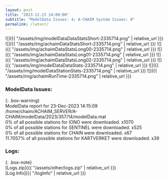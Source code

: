 ```yaml
---
layout: post
title: "2023-12-23 14:00:00"
subtitle: "ModelData Issues: 4; A-CHAIM System Issues: 0"
permalink: /latest/
---
```


![]({{ "/assets/img/modelDataDataStatsShort-2335714.png" | relative_url }})
![]({{ "/assets/img/achaimDataStatsShort-2335714.png" | relative_url }})
![]({{ "/assets/img/achaimDataStatsLong00-2335714.png" | relative_url }})
![]({{ "/assets/img/achaimDataStatsLong01-2335714.png" | relative_url }})
![]({{ "/assets/img/achaimDataStatsLong02-2335714.png" | relative_url }})
![]({{ "/assets/img/modelDataDataStats-2335714.png" | relative_url }})
![]({{ "/assets/img/modelDataStationStats-2335714.png" | relative_url }})
![]({{ "/assets/img/achaimRunTime-2335714.png" | relative_url }})


### ModelData Issues:  
  
{: .box-warning}  
 ModelData report for 23-Dec-2023 14:15:09   
 /home/chaim/ACHAIM_SERVER/A-CHAIM/modelData/2023/357/14/modelData.mat   
 0% of all possible stations for IONO were downloaded. x1070   
 0% of all possible stations for SENTINEL were downloaded. x525   
 0% of all possible stations for CHAIN were downloaded. x67   
 11.7057% of all possible stations for KARTVERKET were downloaded. x39   
  


### Logs:  
  
{: .box-note}  
[Logs.zip]({{ "/assets/other/logs.zip" | relative_url }})  
[Log Info]({{ "/logInfo" | relative_url }})  
